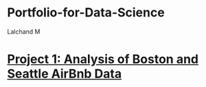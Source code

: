 # Portfolio-for-Data-Science
Lalchand M
# [Project 1: Analysis of Boston and Seattle AirBnb Data](https://github.com/Lalchand-M/Portfolio-for-Data-Science/blob/master/Analysis%20of%20AirBnb/images/README.md)
